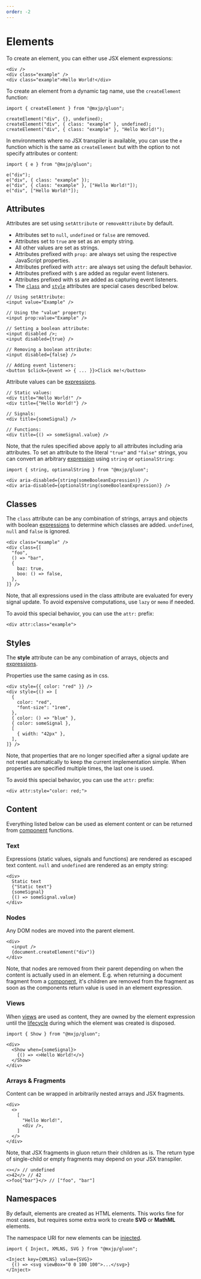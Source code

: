 ```yaml
---
order: -2
---
```


# Elements
To create an element, you can either use JSX element expressions:
```tsx
<div />
<div class="example" />
<div class="example">Hello World!</div>
```

To create an element from a dynamic tag name, use the `createElement` function:
```tsx
import { createElement } from "@mxjp/gluon";

createElement("div", {}, undefined);
createElement("div", { class: "example" }, undefined);
createElement("div", { class: "example" }, "Hello World!");
```

In environments where no JSX transpiler is available, you can use the `e` function which is the same as `createElement` but with the option to not specify attributes or content:
```tsx
import { e } from "@mxjp/gluon";

e("div");
e("div", { class: "example" });
e("div", { class: "example" }, ["Hello World!"]);
e("div", ["Hello World!"]);
```

## Attributes
Attributes are set using `setAttribute` or `removeAttribute` by default.
+ Attributes set to `null`, `undefined` or `false` are removed.
+ Attributes set to `true` are set as an empty string.
+ All other values are set as strings.
+ Attributes prefixed with `prop:` are always set using the respective JavaScript properties.
+ Attributes prefixed with `attr:` are always set using the default behavior.
+ Attributes prefixed with `$` are added as regular event listeners.
+ Attributes prefixed with `$$` are added as capturing event listeners.
+ The [`class`](#classes) and [`style`](#styles) attributes are special cases described below.

```tsx
// Using setAttribute:
<input value="Example" />

// Using the "value" property:
<input prop:value="Example" />

// Setting a boolean attribute:
<input disabled />;
<input disabled={true} />

// Removing a boolean attribute:
<input disabled={false} />

// Adding event listeners:
<button $click={event => { ... }}>Click me!</button>
```

Attribute values can be [expressions](signals.md#expressions).
```tsx
// Static values:
<div title="Hello World!" />
<div title={"Hello World!"} />

// Signals:
<div title={someSignal} />

// Functions:
<div title={() => someSignal.value} />
```

Note, that the rules specified above apply to all attributes including aria attributes. To set an attribute to the literal `"true"` and `"false"` strings, you can convert an arbitrary [expression](signals.md#expressions) using `string` or `optionalString`:
```tsx
import { string, optionalString } from "@mxjp/gluon";

<div aria-disabled={string(someBooleanExpression)} />
<div aria-disabled={optionalString(someBooleanExpression)} />
```

## Classes
The `class` attribute can be any combination of strings, arrays and objects with boolean [expressions](signals.md#expressions) to determine which classes are added. `undefined`, `null` and `false` is ignored.
```tsx
<div class="example" />
<div class={[
  "foo",
  () => "bar",
  {
    baz: true,
    boo: () => false,
  },
]} />
```

Note, that all expressions used in the class attribute are evaluated for every signal update. To avoid expensive computations, use `lazy` or `memo` if needed.

To avoid this special behavior, you can use the `attr:` prefix:
```tsx
<div attr:class="example">
```

## Styles
The **style** attribute can be any combination of arrays, objects and [expressions](signals.md#expressions).

Properties use the same casing as in css.
```tsx
<div style={{ color: "red" }} />
<div style={() => [
  {
    color: "red",
    "font-size": "1rem",
  },
  { color: () => "blue" },
  { color: someSignal },
  [
    { width: "42px" },
  ],
]} />
```

Note, that properties that are no longer specified after a signal update are not reset automatically to keep the current implementation simple. When properties are specified multiple times, the last one is used.

To avoid this special behavior, you can use the `attr:` prefix:
```tsx
<div attr:style="color: red;">
```

## Content
Everything listed below can be used as element content or can be returned from [component](components.md) functions.

### Text
Expressions (static values, signals and functions) are rendered as escaped text content. `null` and `undefined` are rendered as an empty string:
```tsx
<div>
  Static text
  {"Static text"}
  {someSignal}
  {() => someSignal.value}
</div>
```

### Nodes
Any DOM nodes are moved into the parent element.
```tsx
<div>
  <input />
  {document.createElement("div")}
</div>
```

Note, that nodes are removed from their parent depending on when the content is actually used in an element. E.g. when returning a document fragment from a [component](components.md), it's children are removed from the fragment as soon as the components return value is used in an element expression.

### Views
When [views](views/index.md) are used as content, they are owned by the element expression until the [lifecycle](lifecycle.md) during which the element was created is disposed.
```tsx
import { Show } from "@mxjp/gluon";

<div>
  <Show when={someSignal}>
    {() => <>Hello World!</>}
  </Show>
</div>
```

### Arrays & Fragments
Content can be wrapped in arbitrarily nested arrays and JSX fragments.
```tsx
<div>
  <>
    [
      "Hello World!",
      <div />,
    ]
  </>
</div>
```
Note, that JSX fragments in gluon return their children as is. The return type of single-child or empty fragments may depend on your JSX transpiler.
```tsx
<></> // undefined
<>42</> // 42
<>foo{"bar"}</> // ["foo", "bar"]
```

## Namespaces
By default, elements are created as HTML elements. This works fine for most cases, but requires some extra work to create **SVG** or **MathML** elements.

The namespace URI for new elements can be [injected](context.md).
```tsx
import { Inject, XMLNS, SVG } from "@mxjp/gluon";

<Inject key={XMLNS} value={SVG}>
  {() => <svg viewBox="0 0 100 100">...</svg>}
</Inject>
```

